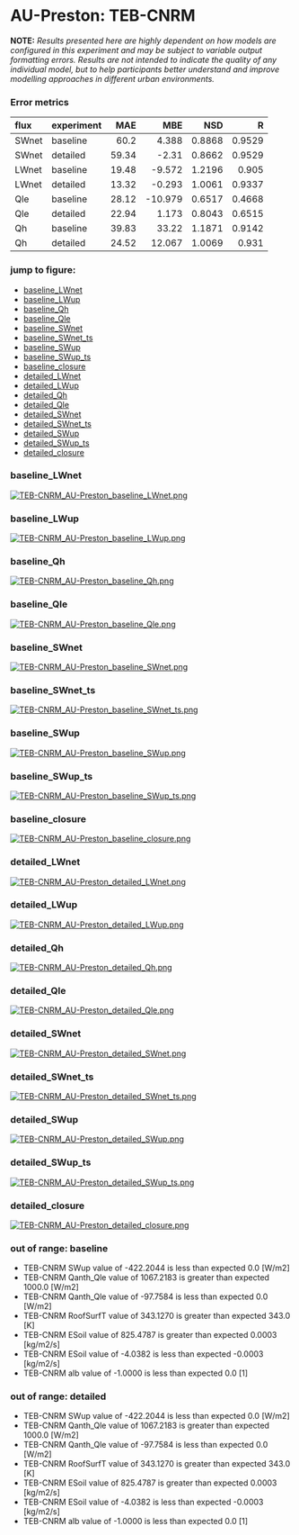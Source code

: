 # AU-Preston: TEB-CNRM

**NOTE:** *Results presented here are highly dependent on how models are configured in this experiment and may be subject to variable output formatting errors. Results are not intended to indicate the quality of any individual model, but to help participants better understand and improve modelling approaches in different urban environments.*

### Error metrics
| flux   | experiment   |   MAE |     MBE |    NSD |      R |
|:-------|:-------------|------:|--------:|-------:|-------:|
| SWnet  | baseline     | 60.2  |   4.388 | 0.8868 | 0.9529 |
| SWnet  | detailed     | 59.34 |  -2.31  | 0.8662 | 0.9529 |
| LWnet  | baseline     | 19.48 |  -9.572 | 1.2196 | 0.905  |
| LWnet  | detailed     | 13.32 |  -0.293 | 1.0061 | 0.9337 |
| Qle    | baseline     | 28.12 | -10.979 | 0.6517 | 0.4668 |
| Qle    | detailed     | 22.94 |   1.173 | 0.8043 | 0.6515 |
| Qh     | baseline     | 39.83 |  33.22  | 1.1871 | 0.9142 |
| Qh     | detailed     | 24.52 |  12.067 | 1.0069 | 0.931  |

### jump to figure:
 - [baseline_LWnet](#baseline_lwnet)
 - [baseline_LWup](#baseline_lwup)
 - [baseline_Qh](#baseline_qh)
 - [baseline_Qle](#baseline_qle)
 - [baseline_SWnet](#baseline_swnet)
 - [baseline_SWnet_ts](#baseline_swnet_ts)
 - [baseline_SWup](#baseline_swup)
 - [baseline_SWup_ts](#baseline_swup_ts)
 - [baseline_closure](#baseline_closure)
 - [detailed_LWnet](#detailed_lwnet)
 - [detailed_LWup](#detailed_lwup)
 - [detailed_Qh](#detailed_qh)
 - [detailed_Qle](#detailed_qle)
 - [detailed_SWnet](#detailed_swnet)
 - [detailed_SWnet_ts](#detailed_swnet_ts)
 - [detailed_SWup](#detailed_swup)
 - [detailed_SWup_ts](#detailed_swup_ts)
 - [detailed_closure](#detailed_closure)

### <a name="baseline_lwnet"></a>baseline_LWnet
[![TEB-CNRM_AU-Preston_baseline_LWnet.png](TEB-CNRM_AU-Preston_baseline_LWnet.png)](TEB-CNRM_AU-Preston_baseline_LWnet.png)

### <a name="baseline_lwup"></a>baseline_LWup
[![TEB-CNRM_AU-Preston_baseline_LWup.png](TEB-CNRM_AU-Preston_baseline_LWup.png)](TEB-CNRM_AU-Preston_baseline_LWup.png)

### <a name="baseline_qh"></a>baseline_Qh
[![TEB-CNRM_AU-Preston_baseline_Qh.png](TEB-CNRM_AU-Preston_baseline_Qh.png)](TEB-CNRM_AU-Preston_baseline_Qh.png)

### <a name="baseline_qle"></a>baseline_Qle
[![TEB-CNRM_AU-Preston_baseline_Qle.png](TEB-CNRM_AU-Preston_baseline_Qle.png)](TEB-CNRM_AU-Preston_baseline_Qle.png)

### <a name="baseline_swnet"></a>baseline_SWnet
[![TEB-CNRM_AU-Preston_baseline_SWnet.png](TEB-CNRM_AU-Preston_baseline_SWnet.png)](TEB-CNRM_AU-Preston_baseline_SWnet.png)

### <a name="baseline_swnet_ts"></a>baseline_SWnet_ts
[![TEB-CNRM_AU-Preston_baseline_SWnet_ts.png](TEB-CNRM_AU-Preston_baseline_SWnet_ts.png)](TEB-CNRM_AU-Preston_baseline_SWnet_ts.png)

### <a name="baseline_swup"></a>baseline_SWup
[![TEB-CNRM_AU-Preston_baseline_SWup.png](TEB-CNRM_AU-Preston_baseline_SWup.png)](TEB-CNRM_AU-Preston_baseline_SWup.png)

### <a name="baseline_swup_ts"></a>baseline_SWup_ts
[![TEB-CNRM_AU-Preston_baseline_SWup_ts.png](TEB-CNRM_AU-Preston_baseline_SWup_ts.png)](TEB-CNRM_AU-Preston_baseline_SWup_ts.png)

### <a name="baseline_closure"></a>baseline_closure
[![TEB-CNRM_AU-Preston_baseline_closure.png](TEB-CNRM_AU-Preston_baseline_closure.png)](TEB-CNRM_AU-Preston_baseline_closure.png)

### <a name="detailed_lwnet"></a>detailed_LWnet
[![TEB-CNRM_AU-Preston_detailed_LWnet.png](TEB-CNRM_AU-Preston_detailed_LWnet.png)](TEB-CNRM_AU-Preston_detailed_LWnet.png)

### <a name="detailed_lwup"></a>detailed_LWup
[![TEB-CNRM_AU-Preston_detailed_LWup.png](TEB-CNRM_AU-Preston_detailed_LWup.png)](TEB-CNRM_AU-Preston_detailed_LWup.png)

### <a name="detailed_qh"></a>detailed_Qh
[![TEB-CNRM_AU-Preston_detailed_Qh.png](TEB-CNRM_AU-Preston_detailed_Qh.png)](TEB-CNRM_AU-Preston_detailed_Qh.png)

### <a name="detailed_qle"></a>detailed_Qle
[![TEB-CNRM_AU-Preston_detailed_Qle.png](TEB-CNRM_AU-Preston_detailed_Qle.png)](TEB-CNRM_AU-Preston_detailed_Qle.png)

### <a name="detailed_swnet"></a>detailed_SWnet
[![TEB-CNRM_AU-Preston_detailed_SWnet.png](TEB-CNRM_AU-Preston_detailed_SWnet.png)](TEB-CNRM_AU-Preston_detailed_SWnet.png)

### <a name="detailed_swnet_ts"></a>detailed_SWnet_ts
[![TEB-CNRM_AU-Preston_detailed_SWnet_ts.png](TEB-CNRM_AU-Preston_detailed_SWnet_ts.png)](TEB-CNRM_AU-Preston_detailed_SWnet_ts.png)

### <a name="detailed_swup"></a>detailed_SWup
[![TEB-CNRM_AU-Preston_detailed_SWup.png](TEB-CNRM_AU-Preston_detailed_SWup.png)](TEB-CNRM_AU-Preston_detailed_SWup.png)

### <a name="detailed_swup_ts"></a>detailed_SWup_ts
[![TEB-CNRM_AU-Preston_detailed_SWup_ts.png](TEB-CNRM_AU-Preston_detailed_SWup_ts.png)](TEB-CNRM_AU-Preston_detailed_SWup_ts.png)

### <a name="detailed_closure"></a>detailed_closure
[![TEB-CNRM_AU-Preston_detailed_closure.png](TEB-CNRM_AU-Preston_detailed_closure.png)](TEB-CNRM_AU-Preston_detailed_closure.png)

### out of range: baseline

 - TEB-CNRM SWup value of -422.2044 is less than expected 0.0 [W/m2]
 - TEB-CNRM Qanth_Qle value of 1067.2183 is greater than expected 1000.0 [W/m2]
 - TEB-CNRM Qanth_Qle value of -97.7584 is less than expected 0.0 [W/m2]
 - TEB-CNRM RoofSurfT value of 343.1270 is greater than expected 343.0 [K]
 - TEB-CNRM ESoil value of 825.4787 is greater than expected 0.0003 [kg/m2/s]
 - TEB-CNRM ESoil value of -4.0382 is less than expected -0.0003 [kg/m2/s]
 - TEB-CNRM alb value of -1.0000 is less than expected 0.0 [1]

### out of range: detailed

 - TEB-CNRM SWup value of -422.2044 is less than expected 0.0 [W/m2]
 - TEB-CNRM Qanth_Qle value of 1067.2183 is greater than expected 1000.0 [W/m2]
 - TEB-CNRM Qanth_Qle value of -97.7584 is less than expected 0.0 [W/m2]
 - TEB-CNRM RoofSurfT value of 343.1270 is greater than expected 343.0 [K]
 - TEB-CNRM ESoil value of 825.4787 is greater than expected 0.0003 [kg/m2/s]
 - TEB-CNRM ESoil value of -4.0382 is less than expected -0.0003 [kg/m2/s]
 - TEB-CNRM alb value of -1.0000 is less than expected 0.0 [1]

